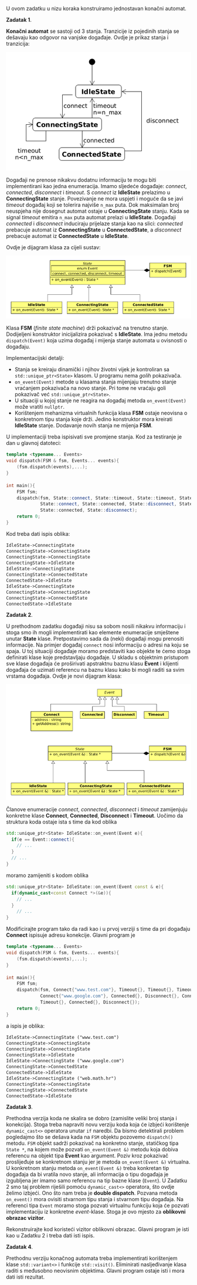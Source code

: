 U ovom zadatku u nizu koraka konstruiramo jednostavan konačni automat. 

**Zadatak 1**.

**Konačni automat**  se sastoji od 3 stanja. Tranzicije iz pojedinih stanja se dešavaju kao 
odgovor na vanjske događaje. Ovdje je prikaz stanja i tranzicija:

![fsm.png](./doc/fsm.png)

Događaji ne prenose nikakvu dodatnu informaciju te mogu biti implementirani kao jedna 
enumeracija. Imamo sljedeće događaje: 
*connect*, *connected*, *disconnect* i *timeout*. S *connect* iz **IdleState** prelazimo u 
**ConnectingState** stanje. Povezivanje ne mora uspjeti i moguće da se javi *timeout*
događaj koji se tolerira najviše `n_max` puta. Dok maksimalan broj neuspjeha nije
dosegnut automat ostaje u **ConnectingState** stanju. Kada se signal *timeout* emitira 
`n_max` puta automat prelazi u **IdleState**. Događaji *connected* i *disconnect* 
induciraju prijelaze stanja kao na slici: *connected* prebacuje automat iz **ConnectingState** u
**ConnectedState**, a *disconnect* prebacuje automat iz **ConnectedState** u **IdleState**.

Ovdje je dijagram klasa za cijeli sustav:

![class-diag.png](./doc/class-diag.png)

Klasa **FSM** (*finite state machine*) drži pokazivač na trenutno stanje. Dodijeljeni konstruktor
inicijalizira pokazivač s **IdleState**.  Ima jednu metodu `dispatch(Event)` koja uzima događaj i mijenja
stanje automata u ovisnosti o događaju. 

Implementacijski detalji:

- Stanja se kreiraju dinamički i njihov životni vijek je kontroliran sa `std::unique_ptr<State>`
  klasom. U programu nema *golih* pokazivača.
- `on_event(Event)` metode u klasama stanja mijenjaju trenutno stanje vraćanjem pokazivača na 
  novo stanje. Pri tome ne vraćaju goli pokazivač već `std::unique_ptr<State>`. 
- U situaciji u kojoj stanje ne reagira na događaj metoda  `on_event(Event)` može vratiti `nullptr`. 
- Korištenjem mehanizma virtualnih funkcija klasa **FSM** ostaje neovisna o konkretnom tipu stanja koje drži.
  Jedino konstruktor mora kreirati **IdleState** stanje. Dodavanje novih stanja ne mijenja **FSM**.

U implementaciji treba ispisivati sve promjene stanja. Kod za testiranje je dan u glavnoj datoteci:

```c++
template <typename... Events>
void dispatch(FSM & fsm, Events... events){
	(fsm.dispatch(events),...);
}

int main(){
	FSM fsm;
	dispatch(fsm, State::connect, State::timeout, State::timeout, State::timeout, 
			 State::connect, State::connected, State::disconnect, State::connect, State::timeout,
			 State::connected, State::disconnect);
	return 0;
}
```
Kod treba dati ispis oblika:

```
IdleState->ConnectingState
ConnectingState->ConnectingState
ConnectingState->ConnectingState
ConnectingState->IdleState
IdleState->ConnectingState
ConnectingState->ConnectedState
ConnectedState->IdleState
IdleState->ConnectingState
ConnectingState->ConnectingState
ConnectingState->ConnectedState
ConnectedState->IdleState
```

**Zadatak 2**.

U prethodnom zadatku događaji nisu sa sobom nosili nikakvu informaciju i stoga smo ih 
mogli implementirati kao elemente enumeracije smještene unutar **State** klase. Pretpostavimo sada 
da (neki) događaji mogu prenositi informacije. Na primjer događaj `connect` nosi informaciju 
o adresi na koju se spaja. U toj situaciji događaje moramo predstaviti kao objekte te ćemo stoga 
definirati klase koje predstavljaju događaje.  U skladu s objektnim pristupom sve klase događaja
će proširivati apstraktnu baznu klasu **Event** i klijenti događaja će uzimati referencu na 
baznu klasu kako bi mogli raditi sa svim vrstama događaja. Ovdje je novi dijagram klasa:

![events.png](./doc/events.png)

Članove enumeracije *connect*, *connected*, *disconnect* i *timeout* zamijenjuju konkretne klase 
**Connect**, **Connected**, **Disconnect** i **Timeout**.
Uočimo da struktura koda ostaje ista s time da kod oblika 

```c++
std::unique_ptr<State> IdleState::on_event(Event e){ 
  if(e == Event::connect){ 
    // ...
  }
  // ... 
} 
```

moramo zamijeniti s kodom oblika 

```c++
std::unique_ptr<State> IdleState::on_event(Event const & e){ 
  if(dynamic_cast<const Connect *>(&e)){ 
    // ...
  }
	// ... 
}
```
Modificirajte program tako da radi kao i u prvoj verziji s time da pri događaju 
**Connect** ispisuje adresu konekcije. Glavni program je 

```c++
template <typename... Events>
void dispatch(FSM & fsm, Events... events){
	(fsm.dispatch(events),...);
}

int main(){
	FSM fsm;
	dispatch(fsm, Connect{"www.test.com"}, Timeout{}, Timeout{}, Timeout{}, 
			 Connect{"www.google.com"}, Connected{}, Disconnect{}, Connect{"web.math.hr"}, 
			 Timeout{}, Connected{}, Disconnect{});
	return 0;
}
```

a ispis je oblika:

```
IdleState->ConnectingState ("www.test.com")
ConnectingState->ConnectingState
ConnectingState->ConnectingState
ConnectingState->IdleState
IdleState->ConnectingState ("www.google.com")
ConnectingState->ConnectedState
ConnectedState->IdleState
IdleState->ConnectingState ("web.math.hr")
ConnectingState->ConnectingState
ConnectingState->ConnectedState
ConnectedState->IdleState
```


**Zadatak 3**. 

Prethodna verzija koda ne skalira se dobro (zamislite veliki broj stanja i konekcija). 
Stoga treba napraviti novu verziju koda koja 
će izbjeći korištenje `dynamic_cast<>` operatora unutar `if` naredbi. Da bismo detektirali 
problem pogledajmo što se dešava kada na `FSM` objektu pozovemo `dispatch()` metodu. 
`FSM` objekt sadrži pokazivač na konkretno stanje, statičkog tipa `State *`, na kojem može 
pozvati `on_event(Event &)` metodu koja dobiva referencu na objekt tipa **Event** kao 
argument. Poziv kroz pokazivač proslijeđuje se konkretnom stanju jer je metoda 
`on_event(Event &)` virtualna. U konkretnom stanju metoda 
`on_event(Event &)` treba konkretan tip događaja da bi vratila novo stanje, ali informacija
o tipu događaja je izgubljena jer imamo samo referencu na tip bazne klase (`Event`). U Zadatku 2 
smo taj problem riješili pomoću `dynamic_cast<>` operatora, što ovdje želimo izbjeći. 
Ono što nam treba je **double dispatch**. Pozvana metoda `on_event()` mora ovisiti stvarnom tipu stanja 
i stvarnom tipu događaja. Na referenci tipa `Event` moramo stoga pozvati virtualnu funkciju koja 
će pozvati implementaciju iz konkretne *event*-klase. Stoga je ovo mjesto za **oblikovni obrazac vizitor**.

Rekonstruirajte kod koristeći vizitor oblikovni obrazac. Glavni program je isti kao u Zadatku 2 i 
treba dati isti ispis. 

**Zadatak 4**. 

Prethodnu verziju konačnog automata treba implementirati korištenjem klase `std::variant<>` i funkcije 
`std::visit()`. Eliminirati nasljeđivanje klasa raditi s međusobno neovisnim objektima.
Glavni program ostaje isti i mora dati isti rezultat.

